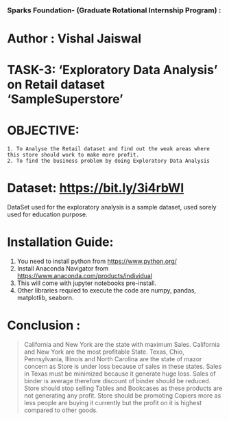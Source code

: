 ### Sparks Foundation- (Graduate Rotational Internship Program) :
# Author : Vishal Jaiswal

# TASK-3: ‘Exploratory Data Analysis’ on Retail dataset ‘SampleSuperstore’

# OBJECTIVE:
    1. To Analyse the Retail dataset and find out the weak areas where this store should work to make more profit.
    2. To find the business problem by doing Exploratory Data Analysis

# Dataset: https://bit.ly/3i4rbWl
DataSet used for the exploratory analysis is a sample dataset, used sorely used for education purpose.

# Installation Guide:
1. You need to install python from https://www.python.org/
2. Install Anaconda Navigator from https://www.anaconda.com/products/individual
3. This will come with jupyter notebooks pre-install.
4. Other libraries requied to execute the code are numpy, pandas, matplotlib, seaborn.


# Conclusion :
> California and New York are the state with maximum Sales.
> California and New York are the most profitable State.
> Texas, Chio, Pennsylvania, Illinois and North Carolina are the state of mazor concern as Store is under loss because of sales in these states.
> Sales in Texas must be minimized because it generate huge loss.
> Sales of binder is average therefore discount of binder should be reduced.
> Store should stop selling Tables and Bookcases as these products are not generating any profit.
> Store should be promoting Copiers more as less people are buying it currently but the profit on it is highest compared to other goods.
